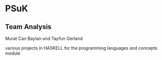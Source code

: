 # PSuK
## Team Analysis 
Murat Can Baylan und
Tayfun Gerland

various projects in HASKELL for the programming languages and concepts module